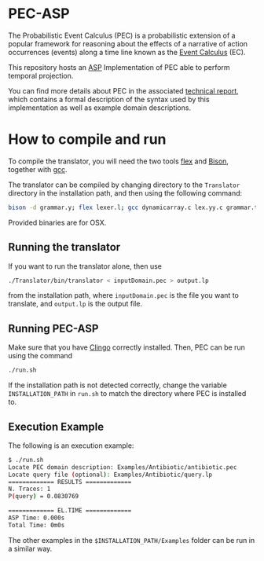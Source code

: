 # PEC-ASP

The Probabilistic Event Calculus (PEC) is a probabilistic extension of a popular framework for reasoning about the effects of a narrative of action occurrences (events) along a time line known as the [Event Calculus](https://en.wikipedia.org/wiki/Event_calculus) (EC).

This repository hosts an [ASP](https://en.wikipedia.org/wiki/Answer_set_programming) Implementation of PEC able to perform temporal projection.

You can find more details about PEC in the associated [technical report](http://ucl.ac.uk/infostudies/fabio-dasaro/pec/techreport.pdf), which contains a formal description of the syntax used by this implementation as well as example domain descriptions.

# How to compile and run

To compile the translator, you will need the two tools [flex](https://github.com/westes/flex) and [Bison](https://www.gnu.org/software/bison/), together with [gcc](https://gcc.gnu.org).

The translator can be compiled by changing directory to the `Translator` directory in the installation path, and then using the following command:

``` sh
bison -d grammar.y; flex lexer.l; gcc dynamicarray.c lex.yy.c grammar.tab.c -o bin/translator
```

Provided binaries are for OSX.

## Running the translator

If you want to run the translator alone, then use
``` sh
./Translator/bin/translator < inputDomain.pec > output.lp
```
from the installation path, where `inputDomain.pec` is the file you want to translate, and `output.lp` is the output file.

## Running PEC-ASP

Make sure that you have [Clingo](http://potassco.sourceforge.net) correctly installed. Then, PEC can be run using the command
``` sh
./run.sh
```

If the installation path is not detected correctly, change the variable `INSTALLATION_PATH` in `run.sh` to match the directory where PEC is installed to.

## Execution Example

The following is an execution example:

``` sh
$ ./run.sh
Locate PEC domain description: Examples/Antibiotic/antibiotic.pec
Locate query file (optional): Examples/Antibiotic/query.lp
============= RESULTS =============
N. Traces: 1
P(query) = 0.0830769

============= EL.TIME =============
ASP Time: 0.000s
Total Time: 0m0s
```

The other examples in the `$INSTALLATION_PATH/Examples` folder can be run in a similar way.
